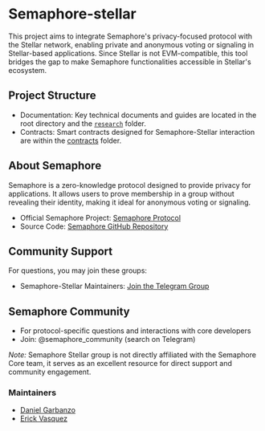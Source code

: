 # Semaphore-stellar
This project aims to integrate Semaphore's privacy-focused protocol with the Stellar network, enabling private and anonymous voting or signaling in Stellar-based applications. Since Stellar is not EVM-compatible, this tool bridges the gap to make Semaphore functionalities accessible in Stellar's ecosystem.

## Project Structure
- Documentation: Key technical documents and guides are located in the root directory and the [`research`](https://github.com/ZencypherSolutions/semaphore-stellar-docs/tree/main/research) folder.
- Contracts: Smart contracts designed for Semaphore-Stellar interaction are within the [contracts](./semaphore-contracts/contracts) folder.

## About Semaphore
Semaphore is a zero-knowledge protocol designed to provide privacy for applications. It allows users to prove membership in a group without revealing their identity, making it ideal for anonymous voting or signaling.
- Official Semaphore Project: [Semaphore Protocol](https://semaphore.pse.dev/)
- Source Code: [Semaphore GitHub Repository](https://github.com/semaphore-protocol/semaphore)

## Community Support
For questions, you may join these groups:
- Semaphore-Stellar Maintainers: [Join the Telegram Group](https://t.me/+-9623JNgGjEyNzI5)

## Semaphore Community
- For protocol-specific questions and interactions with core developers
- Join: @semaphore_community (search on Telegram)

*Note:* Semaphore Stellar group is not directly affiliated with the Semaphore Core team, it serves as an excellent resource for direct support and community engagement.

### Maintainers
- [Daniel Garbanzo](https://github.com/bitfalt)
- [Erick Vasquez](https://github.com/evgongora)
